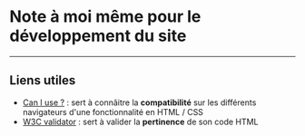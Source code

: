 # Note à moi même pour le développement du site
---
## Liens utiles

* [Can I use ?](http://www.caniuse.com/) : sert à connâitre la **compatibilité** sur les différents navigateurs d'une fonctionnalité en HTML / CSS
* [W3C validator](https://validator.w3.org/) : sert à valider la **pertinence** de son code HTML
